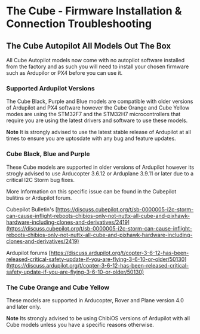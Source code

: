 # The Cube - Firmware Installation & Connection Troubleshooting

## The Cube Autopilot All Models Out The Box

All Cube Autopilot models now come with no autopilot software installed from the factory and as such you will need to install your chosen firmware such as Ardupilor or PX4 before you can use it.

### Supported Ardupilot Versions

The Cube Black, Purple and Blue models are compatible with older versions of Ardupilot and PX4 software however the Cube Orange and Cube Yellow modes are using the STM32F7 and the STM32H7 microcontrollers that require you are using the latest drivers and software to use these models.

**Note** It is strongly advised to use the latest stable release of Ardupilot at all times to ensure you are uptosdate with any bug and feature updates.

### Cube Black, Blue and Purple

These Cube models are supported in older versions of Ardupilot however its strogly advised to use Arducopter 3.6.12 or Arduplane 3.9.11 or later due to a critical I2C Storm bug fixes.

More Information on this specific issue can be found in the Cubepilot bulitins or Ardupilot forum.

Cubepilot Bulletin's [https://discuss.cubepilot.org/t/sb-0000005-i2c-storm-can-cause-inflight-reboots-chibios-only-not-nuttx-all-cube-and-pixhawk-hardware-including-clones-and-derivatives/2419](https://discuss.cubepilot.org/t/sb-0000005-i2c-storm-can-cause-inflight-reboots-chibios-only-not-nuttx-all-cube-and-pixhawk-hardware-including-clones-and-derivatives/2419)

Ardupilot forums [https://discuss.ardupilot.org/t/copter-3-6-12-has-been-released-critical-safety-update-if-you-are-flying-3-6-10-or-older/50130](https://discuss.ardupilot.org/t/copter-3-6-12-has-been-released-critical-safety-update-if-you-are-flying-3-6-10-or-older/50130)

### The Cube Orange and Cube Yellow

These models are supported in Arducopter, Rover and Plane version 4.0 and later only.

**Note** Its strongly advised to be using ChibiOS versions of Ardupilot with all Cube models unless you have a specific reasons otherwise.

##
